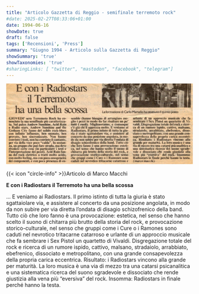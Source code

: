 ```yaml
---
title: "Articolo Gazzetta di Reggio - semifinale terremoto rock"
#date: 2025-02-27T08:33:06+01:00
date: 1994-06-16
showDate: true
draft: false
tags: ['Recensioni', 'Press']
summary: "Giugno 1994 - Articolo sulla Gazzetta di Reggio"
showSummary: 'true'
showTaxonomies: 'true'
#sharingLinks: [ "twitter", "mastodon", "facebook", "telegram"]
---
```

![Articolo P1](featured.jpg)

{{< icon "circle-info" >}}Articolo di Marco Macchi

**E con i Radiostars il Terremoto ha una bella scossa**

... E veniamo ai Radiostars. Il primo istinto di tutta la giuria è stato sgattaiolare via, e assistere al concerto da una posizione angolata, in modo da non subire per via diretta l’ondata di
disagio schizofrenico della band.
Tutto ciò che loro fanno è una provocazione: estetica, nel senso che hanno scelto il suono di chitarra più brutto della storia del rock, e provocazione storico-culturale, nel senso che gruppi come i Cure o i Ramones sono caduti nel nevrotico tritacarne catarroso e urlante di un approccio musicale che fa sembrare i Sex Pistol un quartetto di Vivaldi.
Disgregazione totale del rock e ricerca di un rumore ispido, cattivo, malsano, stradaiolo, arrabbiato, ebefrenico, dissociato e metropolitano, con una grande consapevolezza della propria carica eccentrica.
Risultato: i Radiostars vincono alla grande per maturità. La loro musica è una via di mezzo tra una catarsi psicanalitica e una sistematica ricerca del suono sgradevole e dissociato che rende giustizia alla vena più “eversiva” del rock.
Insomma: Radiostars in finale perché hanno la testa.
